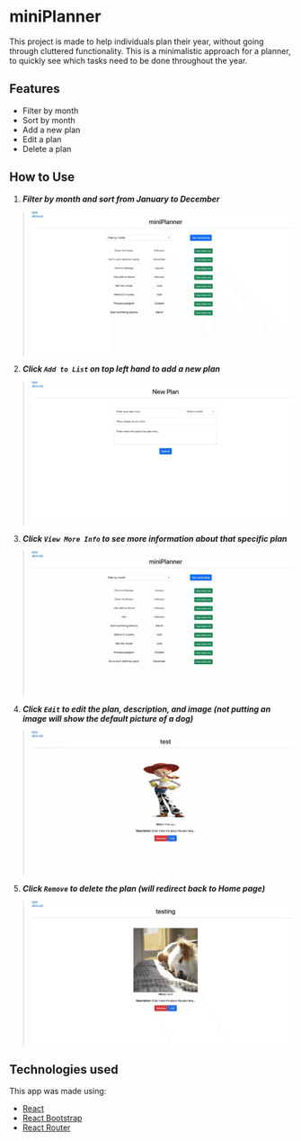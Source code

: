 # miniPlanner

This project is made to help individuals plan their year, without going through cluttered functionality. This is a minimalistic approach for a planner, to quickly see which tasks need to be done throughout the year.

## Features

- Filter by month
- Sort by month
- Add a new plan
- Edit a plan
- Delete a plan

## How to Use

1. ***Filter by month and sort from January to December***
> ![image](./src/images/step-1.gif)

2. ***Click `Add to List` on top left hand to add a new plan***
> ![image](./src/images/step-2.gif)

3. ***Click `View More Info` to see more information about that specific plan***
> ![image](./src/images/step-3.gif)

4. ***Click `Edit` to edit the plan, description, and image (not putting an image will show the default picture of a dog)***
> ![image](./src/images/step-4.gif)

5. ***Click `Remove` to delete the plan (will redirect back to Home page)***
> ![image](./src/images/step-5.gif)

## Technologies used

This app was made using:
- [React](https://reactjs.org/) 
- [React Bootstrap](https://react-bootstrap.github.io/)
- [React Router](https://reactrouter.com/)